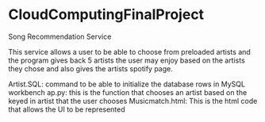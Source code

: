 # CloudComputingFinalProject
Song Recommendation Service 


This service allows a user to be able to choose from preloaded artists and the program 
gives back 5 artists the user may enjoy based on the artists they chose and also gives the artists spotify page. 

Artist.SQL: command to be able to initialize the database rows in MySQL workbench
ap.py: this is the function that chooses an artist based on the keyed in artist that the user chooses
Musicmatch.html: This is the html code that allows the UI to be represented
